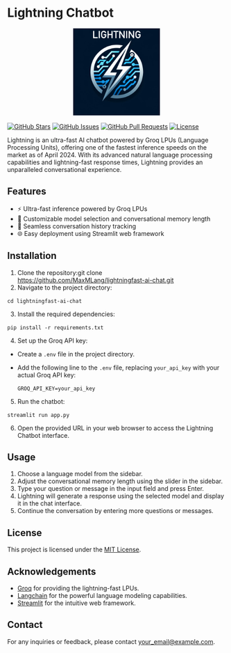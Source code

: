 # Lightning Chatbot

<p align="center">
  <img src="assets/logo.png" alt="Lightning Chatbot Logo" width="200" height="200">
</p>

[![GitHub Stars](https://img.shields.io/github/stars/MaxMLang/lightningfast-ai-chat?style=social)](https://github.com/yourusername/lightning-chatbot/stargazers)
[![GitHub Issues](https://img.shields.io/github/issues/MaxMLang/lightningfast-ai-chat)](https://github.com/yourusername/lightning-chatbot/issues)
[![GitHub Pull Requests](https://img.shields.io/github/issues-pr/MaxMLang/lightningfast-ai-chat)](https://github.com/yourusername/lightning-chatbot/pulls)
[![License](https://img.shields.io/github/license/MaxMLang/lightningfast-ai-chat)](https://github.com/yourusername/lightning-chatbot/blob/main/LICENSE)

Lightning is an ultra-fast AI chatbot powered by Groq LPUs (Language Processing Units), offering one of the fastest inference speeds on the market as of April 2024. With its advanced natural language processing capabilities and lightning-fast response times, Lightning provides an unparalleled conversational experience.

## Features

- ⚡ Ultra-fast inference powered by Groq LPUs
- 🎨 Customizable model selection and conversational memory length
- 💬 Seamless conversation history tracking
- 🌐 Easy deployment using Streamlit web framework

## Installation

1. Clone the repository:git clone https://github.com/MaxMLang/lightningfast-ai-chat.git
2. Navigate to the project directory: 
  ```
cd lightningfast-ai-chat
  ```
3. Install the required dependencies: 
```
pip install -r requirements.txt
  ```
4. Set up the Groq API key:

- Create a `.env` file in the project directory.
- Add the following line to the `.env` file, replacing `your_api_key` with your actual Groq API key:

  ```
  GROQ_API_KEY=your_api_key
  ```

5. Run the chatbot:
  ```
streamlit run app.py
  ```

6. Open the provided URL in your web browser to access the Lightning Chatbot interface.

## Usage

1. Choose a language model from the sidebar.
2. Adjust the conversational memory length using the slider in the sidebar.
3. Type your question or message in the input field and press Enter.
4. Lightning will generate a response using the selected model and display it in the chat interface.
5. Continue the conversation by entering more questions or messages.

## License

This project is licensed under the [MIT License](LICENSE).

## Acknowledgements

- [Groq](https://groq.com) for providing the lightning-fast LPUs.
- [Langchain](https://github.com/hwchase17/langchain) for the powerful language modeling capabilities.
- [Streamlit](https://streamlit.io) for the intuitive web framework.

## Contact

For any inquiries or feedback, please contact [your_email@example.com](mailto:your_email@example.com).

